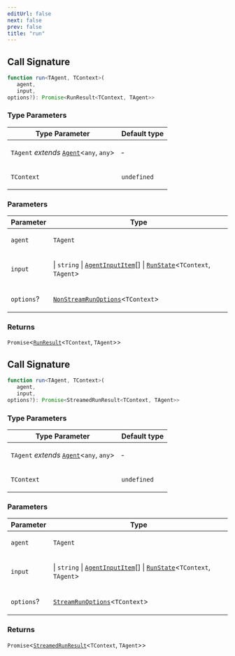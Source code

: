 ```yaml
---
editUrl: false
next: false
prev: false
title: "run"
---
```


## Call Signature

```ts
function run<TAgent, TContext>(
   agent, 
   input, 
options?): Promise<RunResult<TContext, TAgent>>
```

### Type Parameters

<table>
<thead>
<tr>
<th>Type Parameter</th>
<th>Default type</th>
</tr>
</thead>
<tbody>
<tr>
<td>

`TAgent` *extends* [`Agent`](/openai-agents-js/openai/agents/classes/agent/)\<`any`, `any`\>

</td>
<td>

&hyphen;

</td>
</tr>
<tr>
<td>

`TContext`

</td>
<td>

`undefined`

</td>
</tr>
</tbody>
</table>

### Parameters

<table>
<thead>
<tr>
<th>Parameter</th>
<th>Type</th>
</tr>
</thead>
<tbody>
<tr>
<td>

`agent`

</td>
<td>

`TAgent`

</td>
</tr>
<tr>
<td>

`input`

</td>
<td>

 \| `string` \| [`AgentInputItem`](/openai-agents-js/openai/agents/type-aliases/agentinputitem/)[] \| [`RunState`](/openai-agents-js/openai/agents/classes/runstate/)\<`TContext`, `TAgent`\>

</td>
</tr>
<tr>
<td>

`options`?

</td>
<td>

[`NonStreamRunOptions`](/openai-agents-js/openai/agents/type-aliases/nonstreamrunoptions/)\<`TContext`\>

</td>
</tr>
</tbody>
</table>

### Returns

`Promise`\<[`RunResult`](/openai-agents-js/openai/agents/classes/runresult/)\<`TContext`, `TAgent`\>\>

## Call Signature

```ts
function run<TAgent, TContext>(
   agent, 
   input, 
options?): Promise<StreamedRunResult<TContext, TAgent>>
```

### Type Parameters

<table>
<thead>
<tr>
<th>Type Parameter</th>
<th>Default type</th>
</tr>
</thead>
<tbody>
<tr>
<td>

`TAgent` *extends* [`Agent`](/openai-agents-js/openai/agents/classes/agent/)\<`any`, `any`\>

</td>
<td>

&hyphen;

</td>
</tr>
<tr>
<td>

`TContext`

</td>
<td>

`undefined`

</td>
</tr>
</tbody>
</table>

### Parameters

<table>
<thead>
<tr>
<th>Parameter</th>
<th>Type</th>
</tr>
</thead>
<tbody>
<tr>
<td>

`agent`

</td>
<td>

`TAgent`

</td>
</tr>
<tr>
<td>

`input`

</td>
<td>

 \| `string` \| [`AgentInputItem`](/openai-agents-js/openai/agents/type-aliases/agentinputitem/)[] \| [`RunState`](/openai-agents-js/openai/agents/classes/runstate/)\<`TContext`, `TAgent`\>

</td>
</tr>
<tr>
<td>

`options`?

</td>
<td>

[`StreamRunOptions`](/openai-agents-js/openai/agents/type-aliases/streamrunoptions/)\<`TContext`\>

</td>
</tr>
</tbody>
</table>

### Returns

`Promise`\<[`StreamedRunResult`](/openai-agents-js/openai/agents/classes/streamedrunresult/)\<`TContext`, `TAgent`\>\>
